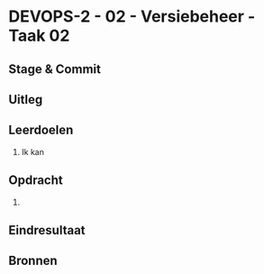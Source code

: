 # DEVOPS-2 - 02 - Versiebeheer - Taak 02

## Stage & Commit

## Uitleg

## Leerdoelen

1. Ik kan

## Opdracht

1.  

## Eindresultaat



## Bronnen
